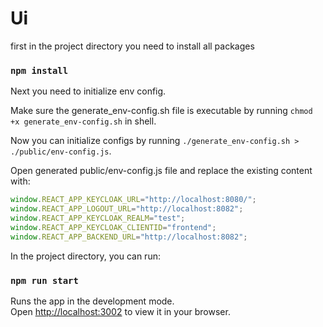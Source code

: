 # Ui
first in the project directory you need to install all packages
### `npm install`

Next you need to initialize env config. 

Make sure the generate_env-config.sh file is executable by running ```chmod +x generate_env-config.sh``` in shell. 

Now you can initialize configs by running ``` ./generate_env-config.sh > ./public/env-config.js ```. 

Open generated public/env-config.js file and replace the existing content with:

```javascript
window.REACT_APP_KEYCLOAK_URL="http://localhost:8080/";
window.REACT_APP_LOGOUT_URL="http://localhost:8082";
window.REACT_APP_KEYCLOAK_REALM="test";
window.REACT_APP_KEYCLOAK_CLIENTID="frontend";
window.REACT_APP_BACKEND_URL="http://localhost:8082";
```

In the project directory, you can run:

### `npm run start`

Runs the app in the development mode.\
Open [http://localhost:3002](http://localhost:3002) to view it in your browser.

